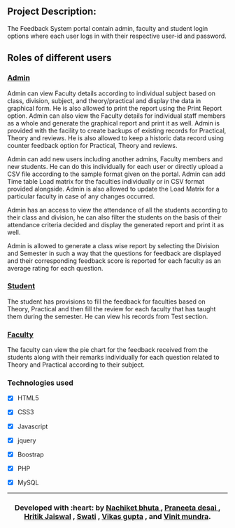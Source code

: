 ## Project Description:
The Feedback System portal contain admin, faculty and student login options where each
user logs in with their respective user-id and password.

## Roles of different users
### <u>Admin</u>
Admin can view Faculty details according to individual subject based on class, division,
subject, and theory/practical and display the data in graphical form. He is also allowed to
print the report using the Print Report option. Admin can also view the Faculty details for
individual staff members as a whole and generate the graphical report and print it as well.
Admin is provided with the facility to create backups of existing records for Practical, Theory
and reviews. He is also allowed to keep a historic data record using counter feedback option for Practical, Theory and reviews.

Admin can add new users including another admins, Faculty members and new students. He
can do this individually for each user or directly upload a CSV file according to the sample format given on the portal. Admin can add Time table Load matrix for the faculties
individually or in CSV format provided alongside. Admin is also allowed to update the Load Matrix for a particular faculty in case of any changes occurred.

Admin has an access to view the attendance of all the students according to their class and
division, he can also filter the students on the basis of their attendance criteria decided and
display the generated report and print it as well.

Admin is allowed to generate a class wise report by selecting the Division and Semester in
such a way that the questions for feedback are displayed and their corresponding feedback
score is reported for each faculty as an average rating for each question.

### <u>Student</u>
The student has provisions to fill the feedback for faculties based on Theory, Practical and
then fill the review for each faculty that has taught them during the semester. He can view his
records from Test section.

### <u>Faculty</u>
The faculty can view the pie chart for the feedback received from the students along with
their remarks individually for each question related to Theory and Practical according to their subject.

### Technologies used


* [x] HTML5
* [x] CSS3
* [x] Javascript
* [x] jquery
* [x] Boostrap
* [x] PHP
* [x] MySQL


---

<h3 align="center"><b>Developed with :heart: by <a href="https://github.com/nachiketbhuta">Nachiket bhuta </a> , <a href="https://github.com/praneeta92115"> Praneeta desai </a> , <a href="https://github.com/hritik5102">Hritik Jaiswal</a> , <a href="https://github.com/swatiabc">Swati</a> , <a href="https://github.com/vikasg603">Vikas gupta</a> , and <a href="https://github.com/Vinit-Mundra">Vinit mundra</a>.</b></h1>
